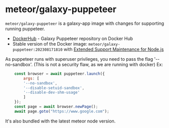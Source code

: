 # meteor/galaxy-puppeteer

`meteor/galaxy-puppeteer` is a galaxy-app image with changes for supporting running puppeteer.

- [DockerHub](https://hub.docker.com/r/meteor/galaxy-puppeteer/tags) - Galaxy Puppeteer repository on Docker Hub
- Stable version of the Docker image: ```meteor/galaxy-puppeteer:202308171810``` with [Extended Support Maintenance for Node.js](https://guide.meteor.com/using-node-v14.21.4)



As puppeteer runs with superuser privileges, you need to pass the flag '--no-sandbox'. (This is not a security flaw, as we are running with docker)
Ex:

```js
    const browser = await puppeteer.launch({
        args: [
        '--no-sandbox',
        '--disable-setuid-sandbox',
        '--disable-dev-shm-usage'
        ]
    });
    const page = await browser.newPage();
    await page.goto("https://www.google.com");
```

It's also bundled with the latest meteor node version.
